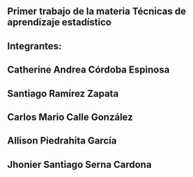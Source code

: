 
## Primer trabajo de la materia Técnicas de aprendizaje estadístico

## Integrantes:
 ## Catherine Andrea Córdoba Espinosa
 ## Santiago Ramírez Zapata
 ## Carlos Mario Calle González
 ## Allison Piedrahita García
 ## Jhonier Santiago Serna Cardona
